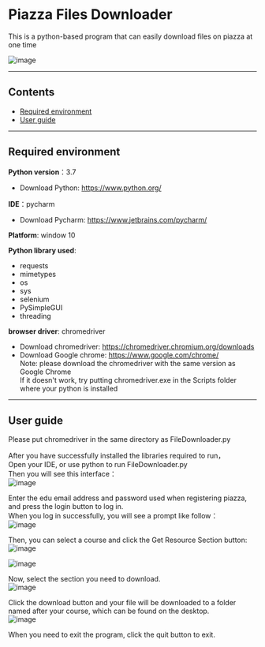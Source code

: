 Piazza Files Downloader 
======
This is a python-based program that can easily download files on piazza at one time

![image](https://github.com/JansonSu/Piazza-Files-Downloader/assets/137122140/02b266f4-9abc-4bdf-b8a3-7b8ca269e058)

******

## Contents <br>
* [Required environment](#required-environment)
* [User guide](#user-guide)
  
********
## Required environment 

**Python version**：3.7 
* Download Python: https://www.python.org/

**IDE**：pycharm  
* Download Pycharm: https://www.jetbrains.com/pycharm/

**Platform**: window 10  

**Python library used**:  
* requests
* mimetypes
* os
* sys
* selenium
* PySimpleGUI
* threading

**browser driver**: chromedriver
* Download chromedriver: https://chromedriver.chromium.org/downloads
* Download Google chrome: https://www.google.com/chrome/  
Note: please download the chromedriver with the same version as Google Chrome  
If it doesn't work, try putting chromedriver.exe in the Scripts folder where your python is installed
********
## User guide 

Please put chromedriver in the same directory as FileDownloader.py

After you have successfully installed the libraries required to run，  
Open your IDE, or use python to run FileDownloader.py  
Then you will see this interface：   
![image](https://github.com/JansonSu/Piazza-Files-Downloader/assets/137122140/02b266f4-9abc-4bdf-b8a3-7b8ca269e058)  
  
Enter the edu email address and password used when registering piazza, and press the login button to log in.   
When you log in successfully, you will see a prompt like follow：  
![image](https://github.com/JansonSu/Piazza-Files-Downloader/assets/137122140/09adb36a-f7b3-4437-a604-0f8a5c91b801)  
  
Then, you can select a course and click the Get Resource Section button:  
![image](https://github.com/JansonSu/Piazza-Files-Downloader/assets/137122140/70d67a12-ce93-40dc-b426-34b6e99f1a78)  
  
![image](https://github.com/JansonSu/Piazza-Files-Downloader/assets/137122140/ddc4dfd6-2027-4e96-893a-b9c1e515d691)
  
Now, select the section you need to download.  
![image](https://github.com/JansonSu/Piazza-Files-Downloader/assets/137122140/3f08f24c-1b89-4f11-be7d-dc431bde664c)  
  
Click the download button and your file will be downloaded to a folder named after your course, which can be found on the desktop.  
![image](https://github.com/JansonSu/Piazza-Files-Downloader/assets/137122140/008191a7-dce8-463e-9b35-3ba41c45003c)
  
When you need to exit the program, click the quit button to exit.



